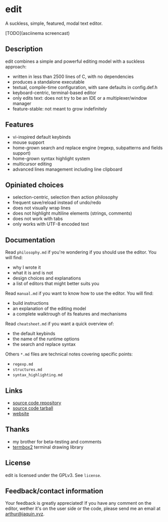 # edit

A suckless, simple, featured, modal text editor.

[TODO](asciinema screencast)


## Description

edit combines a simple and powerful editing model with a suckless approach:

* written in less than 2500 lines of C, with no dependencies
* produces a standalone executable
* textual, compile-time configuration, with sane defaults in config.def.h
* keyboard-centric, terminal-based editor
* only edits text: does not try to be an IDE or a multiplexer/window manager
* feature-stable: not meant to grow indefinitely


## Features

* vi-inspired default keybinds
* mouse support
* home-grown search and replace engine (regexp, subpatterns and fields support)
* home-grown syntax highlight system
* multicursor editing
* advanced lines management including line clipboard


## Opiniated choices

* selection-centric, selection then action philosophy
* frequent save/reload instead of undo/redo
* does not visually wrap lines
* does not highlight multiline elements (strings, comments)
* does not work with tabs
* only works with UTF-8 encoded text


## Documentation

Read `philosophy.md` if you're wondering if you should use the editor. You will
find:
* why I wrote it
* what it is and is not
* design choices and explanations
* a list of editors that might better suits you

Read `manual.md` if you want to know how to use the editor. You will find:
* build instructions
* an explanation of the editing model
* a complete walktrough of its features and mechanisms

Read `cheatsheet.md` if you want a quick overview of:
* the default keybinds
* the name of the runtime options
* the search and replace syntax

Others `*.md` files are technical notes covering specific points:
* `regexp.md`
* `structures.md`
* `syntax_highlighting.md`


## Links

* [source code repository]()
* [source code tarball]()
* [website]()


## Thanks

* my brother for beta-testing and comments
* [termbox2](https://github.com/termbox/termbox2) terminal drawing library


## License

edit is licensed under the GPLv3. See `license`.


## Feedback/contact information

Your feedback is greatly appreciated! If you have any comment on the editor,
wether it's on the user side or the code, please send me an email at
arthur@jaquin.xyz.
